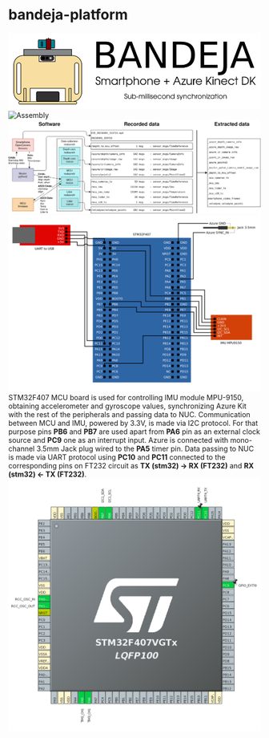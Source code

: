 # bandeja-platform
![alt text](Images/bandeja-logo.png)
![Assembly](Images/Assembly.gif)
![](Images/data_flow.png)
![alt text](Images/stm32_connections.png)
STM32F407 MCU board is used for controlling IMU module MPU-9150, obtaining accelerometer and gyroscope values, synchronizing Azure Kit with the rest of the peripherals and passing data to NUC. Communication between MCU and IMU, powered by 3.3V, is made via I2C protocol. For that purpose pins **PB6** and **PB7** are used apart from **PA6** pin as an external clock source and **PC9** one as an interrupt input. Azure is connected with mono-channel 3.5mm Jack plug wired to the **PA5** timer pin. Data passing to NUC is made via UART protocol using **PC10** and **PC11** connected to the corresponding pins on FT232 circuit as **TX (stm32) -> RX (FT232)** and **RX (stm32) <- TX (FT232)**.
![alt text](Images/stm32_pins.png)
